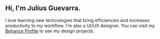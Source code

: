 ## Hi, I'm Julius Guevarra.

I love learning new technologies that 
bring efficiencies and increases productivity to my workflow.
I'm also a UI/UX designer. You can visit my [Behance Profile](https://behance.net/jgudo/) to see my design projects.
